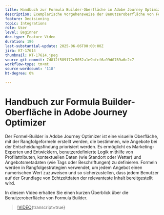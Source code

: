 ```yaml
---
title: Handbuch zur Formula Builder-Oberfläche in Adobe Journey Optimizer
description: Exemplarische Vorgehensweise der Benutzeroberfläche von Formula Builder
feature: Decisioning
topic: Integrations
role: User
level: Beginner
doc-type: Feature Video
duration: 186
last-substantial-update: 2025-06-06T00:00:00Z
jira: KT-17614
thumbnail: KT-17614.jpeg
source-git-commit: 7d812f589172c5052a1e9bfcf6a99d0769a6c2c7
workflow-type: tm+mt
source-wordcount: '118'
ht-degree: 0%

---
```


# Handbuch zur Formula Builder-Oberfläche in Adobe Journey Optimizer

Der Formel-Builder in Adobe Journey Optimizer ist eine visuelle Oberfläche, mit der Rangfolgeformeln erstellt werden, die bestimmen, wie Angebote bei der Entscheidungsfindung priorisiert werden. Es ermöglicht es Marketing-Experten und Entwicklern, benutzerdefinierte Logik mithilfe von Profilattributen, kontextuellen Daten (wie Standort oder Wetter) und Angebotsmetadaten (wie Tags oder Beschriftungen) zu definieren. Formeln werden in Rangfolgestrategien verwendet, um jedem Angebot einen numerischen Wert zuzuweisen und so sicherzustellen, dass jedem Benutzer auf der Grundlage von Echtzeitdaten der relevanteste Inhalt bereitgestellt wird.


In diesem Video erhalten Sie einen kurzen Überblick über die Benutzeroberfläche von Formula Builder.

>[!VIDEO](https://video.tv.adobe.com/v/3463748?quality=12&learn=on&captions=ger){transcript=true}
